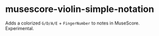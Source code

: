 # musescore-violin-simple-notation

Adds a colorized `G/D/A/E` + `FingerNumber` to notes in MuseScore. Experimental.
